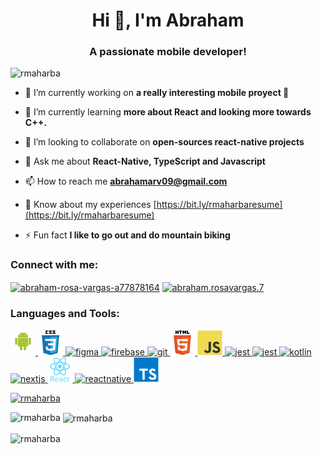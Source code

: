 <h1 align="center">Hi 👋, I'm Abraham</h1>
<h3 align="center">A passionate mobile developer!</h3>

<p align="left"> <img src="https://komarev.com/ghpvc/?username=rmaharba&label=Profile%20views&color=0e40b4&style=flat" alt="rmaharba" /> </p>

- 🔭 I’m currently working on **a really interesting mobile proyect 👀**

- 🌱 I’m currently learning **more about React and looking more towards C++.**

- 👯 I’m looking to collaborate on **open-sources react-native projects**

- 💬 Ask me about **React-Native, TypeScript and Javascript**

- 📫 How to reach me **abrahamarv09@gmail.com**

- 📄 Know about my experiences [https://bit.ly/rmaharbaresume](https://bit.ly/rmaharbaresume)

- ⚡ Fun fact **I like to go out and do mountain biking**

<h3 align="left">Connect with me:</h3>
<p align="left">
<a href="https://linkedin.com/in/abraham-rosa-vargas-a77878164" target="blank"><img align="center" src="https://raw.githubusercontent.com/rahuldkjain/github-profile-readme-generator/master/src/images/icons/Social/linked-in-alt.svg" alt="abraham-rosa-vargas-a77878164" height="30" width="40" /></a>
<a href="https://fb.com/abraham.rosavargas.7" target="blank"><img align="center" src="https://raw.githubusercontent.com/rahuldkjain/github-profile-readme-generator/master/src/images/icons/Social/facebook.svg" alt="abraham.rosavargas.7" height="30" width="40" /></a>
<!-- <a href="https://instagram.com/abrahamarv" target="blank"><img align="center" src="https://raw.githubusercontent.com/rahuldkjain/github-profile-readme-generator/master/src/images/icons/Social/instagram.svg" alt="abrahamarv" height="30" width="40" /></a> -->
</p>

<h3 align="left">Languages and Tools:</h3>
<p align="left"> <a href="https://developer.android.com" target="_blank" rel="noreferrer"> <img src="https://raw.githubusercontent.com/devicons/devicon/master/icons/android/android-original-wordmark.svg" alt="android" width="40" height="40"/> </a> <a href="https://www.w3schools.com/css/" target="_blank" rel="noreferrer"> <img src="https://raw.githubusercontent.com/devicons/devicon/master/icons/css3/css3-original-wordmark.svg" alt="css3" width="40" height="40"/> </a> <a href="https://www.figma.com/" target="_blank" rel="noreferrer"> <img src="https://www.vectorlogo.zone/logos/figma/figma-icon.svg" alt="figma" width="40" height="40"/> </a> <a href="https://firebase.google.com/" target="_blank" rel="noreferrer"> <img src="https://www.vectorlogo.zone/logos/firebase/firebase-icon.svg" alt="firebase" width="40" height="40"/> </a> <a href="https://git-scm.com/" target="_blank" rel="noreferrer"> <img src="https://www.vectorlogo.zone/logos/git-scm/git-scm-icon.svg" alt="git" width="40" height="40"/> </a> <a href="https://www.w3.org/html/" target="_blank" rel="noreferrer"> <img src="https://raw.githubusercontent.com/devicons/devicon/master/icons/html5/html5-original-wordmark.svg" alt="html5" width="40" height="40"/> </a> <a href="https://developer.mozilla.org/en-US/docs/Web/JavaScript" target="_blank" rel="noreferrer"> <img src="https://raw.githubusercontent.com/devicons/devicon/master/icons/javascript/javascript-original.svg" alt="javascript" width="40" height="40"/> </a> <a href="https://jestjs.io" target="_blank" rel="noreferrer"> <img src="https://www.vectorlogo.zone/logos/jestjsio/jestjsio-icon.svg" alt="jest" width="40" height="40"/> </a> <a href="https://jestjs.io" target="_blank" rel="noreferrer"> <img src="https://www.vectorlogo.zone/logos/jestjsio/cpp.svg" alt="jest" width="40" height="40"/> </a> <a href="https://kotlinlang.org" target="_blank" rel="noreferrer"> <img src="https://www.vectorlogo.zone/logos/kotlinlang/kotlinlang-icon.svg" alt="kotlin" width="40" height="40"/> </a> <a href="https://nextjs.org/" target="_blank" rel="noreferrer"> <img src="https://cdn.worldvectorlogo.com/logos/nextjs-2.svg" alt="nextjs" width="40" height="40"/> </a> <a href="https://reactjs.org/" target="_blank" rel="noreferrer"> <img src="https://raw.githubusercontent.com/devicons/devicon/master/icons/react/react-original-wordmark.svg" alt="react" width="40" height="40"/> </a> <a href="https://reactnative.dev/" target="_blank" rel="noreferrer"> <img src="https://reactnative.dev/img/header_logo.svg" alt="reactnative" width="40" height="40"/> </a> <a href="https://www.typescriptlang.org/" target="_blank" rel="noreferrer"> <img src="https://raw.githubusercontent.com/devicons/devicon/master/icons/typescript/typescript-original.svg" alt="typescript" width="40" height="40"/> </a> </p>

<p align="left"> <a href="https://github.com/ryo-ma/github-profile-trophy"><img src="https://github-profile-trophy.vercel.app/?username=rmaharba" alt="rmaharba" /></a> </p>

<p><img align="left" src="https://github-readme-stats.vercel.app/api/top-langs?username=rmaharba&show_icons=true&theme=onedark&locale=en&layout=compact" alt="rmaharba" /></p>

<p>&nbsp;<img align="center" src="https://github-readme-stats.vercel.app/api?username=rmaharba&show_icons=true&theme=dark&locale=en" alt="rmaharba" /></p>

<p><img align="center" src="https://github-readme-streak-stats.herokuapp.com/?user=rmaharba&theme=dark" alt="rmaharba" /></p>
